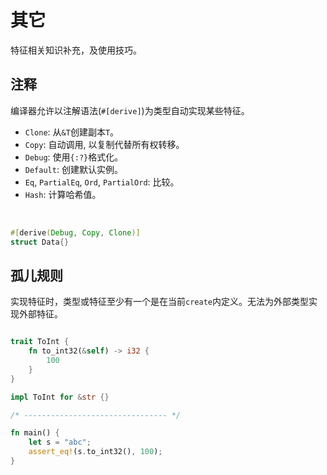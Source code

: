 # 其它

特征相关知识补充，及使用技巧。

## 注释

编译器允许以注解语法(`#[derive]`)为类型自动实现某些特征。

* `Clone`: 从`&T`创建副本`T`。
* `Copy`: 自动调用, 以复制代替所有权转移。
* `Debug`: 使用`{:?}`格式化。
* `Default`: 创建默认实例。
* `Eq`, `PartialEq`, `Ord`, `PartialOrd`: 比较。
* `Hash`: 计算哈希值。

&nbsp;

```rust
#[derive(Debug, Copy, Clone)]
struct Data{}
```

## 孤儿规则

实现特征时，类型或特征至少有一个是在当前`create`内定义。无法为外部类型实现外部特征。

```rust

trait ToInt {
    fn to_int32(&self) -> i32 {
        100
    }
}

impl ToInt for &str {}

/* -------------------------------- */

fn main() {
    let s = "abc";
    assert_eq!(s.to_int32(), 100);
}
```
